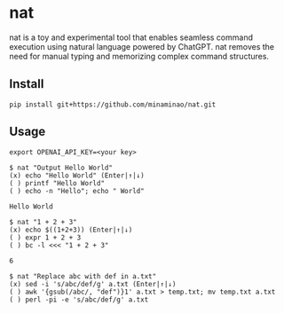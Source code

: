 # nat

nat is a toy and experimental tool that enables seamless command execution using natural language powered by ChatGPT. nat removes the need for manual typing and memorizing complex command structures. 

## Install

```
pip install git+https://github.com/minaminao/nat.git
```

## Usage

```
export OPENAI_API_KEY=<your key>
```

```
$ nat "Output Hello World"
(x) echo "Hello World" (Enter|↑|↓)
( ) printf "Hello World"
( ) echo -n "Hello"; echo " World"

Hello World
```

```
$ nat "1 + 2 + 3"
(x) echo $((1+2+3)) (Enter|↑|↓)
( ) expr 1 + 2 + 3
( ) bc -l <<< "1 + 2 + 3"

6
```

```
$ nat "Replace abc with def in a.txt"
(x) sed -i 's/abc/def/g' a.txt (Enter|↑|↓)
( ) awk '{gsub(/abc/, "def")}1' a.txt > temp.txt; mv temp.txt a.txt
( ) perl -pi -e 's/abc/def/g' a.txt
```
